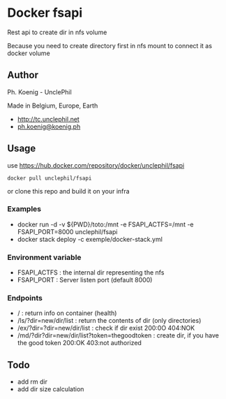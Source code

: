 # Docker fsapi  
Rest api to create dir in nfs volume

Because you need to create directory first in nfs mount to connect it as docker volume 



## Author
Ph. Koenig - UnclePhil

Made in Belgium, Europe, Earth 
- http://tc.unclephil.net
- ph.koenig@koenig.ph


## Usage

use  https://hub.docker.com/repository/docker/unclephil/fsapi 
```
docker pull unclephil/fsapi
```
or clone this repo and build it on your infra

### Examples
* docker run -d -v ${PWD}/toto:/mnt -e FSAPI_ACTFS=/mnt -e FSAPI_PORT=8000 unclephil/fsapi
* docker stack deploy -c exemple/docker-stack.yml 

### Environment variable
* FSAPI_ACTFS    : the internal dir representing the nfs
* FSAPI_PORT     : Server listen port (default 8000) 


### Endpoints

* /        : return info on container (health) 
* /ls/?dir=new/dir/list : return the contents of dir (only directories)
* /ex/?dir=?dir=new/dir/list : check if dir exist 200:0O 404:NOK
* /md/?dir?dir=new/dir/list?token=thegoodtoken : create dir, if you have the good token 200:OK 403:not authorized 

## Todo
* add rm dir
* add dir size calculation 
 
